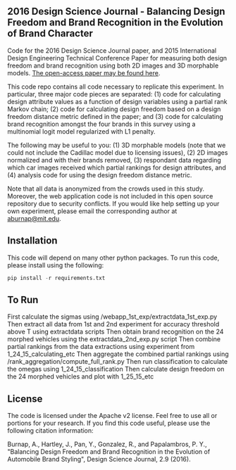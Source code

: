 ## 2016 Design Science Journal - Balancing Design Freedom and Brand Recognition in the Evolution of Brand Character

Code for the 2016 Design Science Journal paper, and 2015 International Design Engineering Technical Conference Paper for measuring both design freedom and brand recognition using both 2D images and 3D morphable models.  [The open-access paper may be found here](https://www.cambridge.org/core/journals/design-science/article/balancing-design-freedom-and-brand-recognition-in-the-evolution-of-automotive-brand-styling/933E383D85830C569F8F77BD2FD314A0).

This code repo contains all code necessary to replicate this experiment.  In particular, three major code pieces are separated: (1) code for calculating design attribute values as a function of design variables using a partial rank Markov chain; (2) code for calculating design freedom based on a design freedom distance metric defined in the paper; and (3) code for calculating brand recognition amongst the four brands in this survey using a multinomial logit model regularized with L1 penalty.

The following may be useful to you:  (1) 3D morphable models (note that we could not include the Cadillac model due to licensing issues), (2) 2D images normalized and with their brands removed, (3) respondant data regarding which car images received which partial rankings for design attributes, and (4) analysis code for using the design freedom distance metric.

Note that all data is anonymized from the crowds used in this study.  Moreover, the web application code is not included in this open source repository due to security conflicts.  If you would like help setting up your own experiment, please email the corresponding author at aburnap@mit.edu.


## Installation

This code will depend on many other python packages. To run this code, please install using the following:

```python
pip install -r requirements.txt
```

## To Run
First calculate the sigmas using /webapp_1st_exp/extractdata_1st_exp.py
Then extract all data from 1st and 2nd experiment for accuracy threshold above T using extractdata scripts
Then obtain brand recognition on the 24 morphed vehicles using the extractdata_2nd_exp.py script
Then combine partial rankings from the data extractions using experiment from 1_24_15_calculating_etc
Then aggregate the combined partial rankings using /rank_aggregation/compute_full_rank.py
Then run classification to calculate the omegas using 1_24_15_classification
Then calculate design freedom on the 24 morphed vehicles and plot with 1_25_15_etc

## License

The code is licensed under the Apache v2 license. Feel free to use all or portions
for your research.  If you find this code useful, please use the following citation information:

Burnap, A., Hartley, J., Pan, Y., Gonzalez, R., and Papalambros, P. Y., "Balancing Design Freedom and Brand Recognition in the Evolution of Automobile Brand Styling", Design Science Journal, 2.9 (2016).



